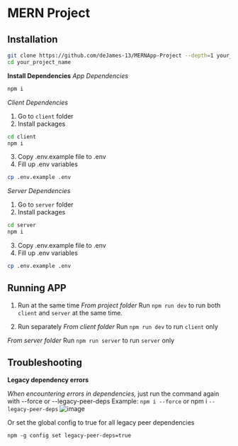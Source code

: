 # MERN Project

## Installation

```bash
git clone https://github.com/deJames-13/MERNApp-Project --depth=1 your_project_name
cd your_project_name 
```

**Install Dependencies**
_App Dependencies_
```bash
npm i
```
_Client Dependencies_
1. Go to `client` folder
2. Install packages
```bash
cd client
npm i
```
3. Copy .env.example file to .env
4. Fill up .env variables
```bash
cp .env.example .env
```


_Server Dependencies_
1. Go to `server` folder
2. Install packages
```bash
cd server
npm i
```
3. Copy .env.example file to .env
4. Fill up .env variables
```bash
cp .env.example .env
```

## Running APP
1. Run at the same time
_From project folder_
Run `npm run dev` to run both `client` and `server` at the same time.

2. Run separately
_From client folder_
Run `npm run dev` to run `client` only

_From server folder_
Run `npm run server` to run `server` only

## Troubleshooting
**Legacy dependency errors**

  _When encountering errors in dependencies,_ just run the command again with --force or --legacy-peer-deps
  Example: `npm i --force` or npm i `--legacy-peer-deps`
  ![image](https://github.com/user-attachments/assets/97f0ccac-1348-4386-b9f5-af20f881107f)

  Or set the global config to true for all legacy peer dependencies

  `npm -g config set legacy-peer-deps=true`

